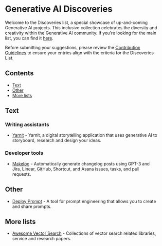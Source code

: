 # Generative AI Discoveries

Welcome to the Discoveries list, a special showcase of up-and-coming Generative AI projects. This inclusive collection celebrates the diversity and creativity within the Generative AI community. If you're looking for the main list, you can find it [here](README.md).

Before submitting your suggestions, please review the [Contribution Guidelines](CONTRIBUTING.md) to ensure your entries align with the criteria for the Discoveries List.

## Contents

- [Text](#text)
- [Other](#other)
- [More lists](#more-lists)

## Text

### Writing assistants

- [Yarnit](https://www.yarnit.app/) - Yarnit, a digital storytelling application that uses generative AI to storyboard, research and design your ideas.

### Developer tools

- [Makelog](https://makelog.com/gpt3) - Automatically generate changelog posts using GPT-3 and Jira, Linear, GitHub, Shortcut, and Asana issues, tasks, and pull requests.

## Other

- [Deploy Prompt](https://deployprompt.com/) - A tool for prompt engineering that allows you to create and share prompts.

## More lists

- [Awesome Vector Search](https://github.com/currentslab/awesome-vector-search) - Collections of vector search related libraries, service and research papers.
